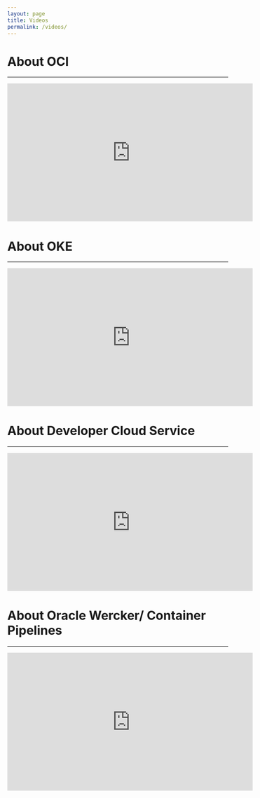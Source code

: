 ```yaml
---
layout: page
title: Videos
permalink: /videos/
---
```


# About OCI

-------------------


<iframe width="560" height="315" src="https://www.youtube.com/embed/eTSOyISOa44" frameborder="0" allow="accelerometer; autoplay; encrypted-media; gyroscope; picture-in-picture" allowfullscreen></iframe>

# About OKE 

-----------------


<iframe width="560" height="315" src="https://www.youtube.com/embed/GFANezgZqCY" frameborder="0" allow="accelerometer; autoplay; encrypted-media; gyroscope; picture-in-picture" allowfullscreen></iframe>

# About Developer Cloud Service

---------------------------------


<iframe width="560" height="315" src="https://www.youtube.com/embed/1qm2tHZ65-M" frameborder="0" allow="accelerometer; autoplay; encrypted-media; gyroscope; picture-in-picture" allowfullscreen></iframe>

# About Oracle Wercker/ Container Pipelines

---------------------------------


<iframe width="560" height="315" src="https://www.youtube.com/embed/mJaKmgt-kig" frameborder="0" allow="accelerometer; autoplay; encrypted-media; gyroscope; picture-in-picture" allowfullscreen></iframe>
